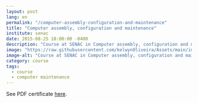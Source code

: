 ```yaml
---
layout: post
lang: en
permalink: "/computer-assembly-configuration-and-maintenance"
title: "Computer assembly, configuration and maintenance"
institute: senac
date: 2015-08-25 18:00:00 -0400
description: "Course at SENAC in Computer assembly, configuration and maintenance."
image: "https://raw.githubusercontent.com/kelwynOliveira/Assets/main/img/certificates/intensive-courses/senac/computer-assembly-configuration-and-maintenance/front-pt.jpg"
image-alt: "Course at SENAC in Computer assembly, configuration and maintenance certificate."
category: course
tags:
  - course
  - computer maintenance
---
```


See PDF certificate <a href="https://docs.google.com/viewer?url=https://raw.githubusercontent.com/kelwynOliveira/Assets/main/PDF/certificates/intensive-courses/{{page.institute}}{{page.permalink}}.pdf" target="_blank">here</a>.

